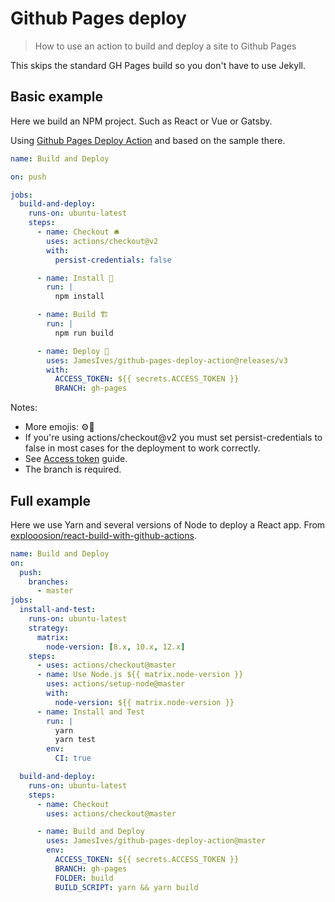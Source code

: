 # Github Pages deploy
> How to use an action to build and deploy a site to Github Pages

This skips the standard GH Pages build so you don't have to use Jekyll.

## Basic example

Here we build an NPM project. Such as React or Vue or Gatsby.


Using [Github Pages Deploy Action](https://github.com/marketplace/actions/deploy-to-github-pages) and based on the sample there.


```yaml
name: Build and Deploy

on: push

jobs:
  build-and-deploy:
    runs-on: ubuntu-latest
    steps:
      - name: Checkout 🛎️
        uses: actions/checkout@v2
        with:
          persist-credentials: false

      - name: Install 🔧 
        run: |
          npm install

      - name: Build 🏗️
        run: |
          npm run build

      - name: Deploy 🚀
        uses: JamesIves/github-pages-deploy-action@releases/v3
        with:
          ACCESS_TOKEN: ${{ secrets.ACCESS_TOKEN }}
          BRANCH: gh-pages
```

Notes:

- More emojis: ⚙️🧱
- If you're using actions/checkout@v2 you must set persist-credentials to false in most cases for the deployment to work correctly.
- See [Access token](access_token.md) guide.
- The branch is required.


## Full example

Here we use Yarn and several versions of Node to deploy a React app. From [explooosion/react-build-with-github-actions](https://github.com/explooosion/react-build-with-github-actions).

```yaml
name: Build and Deploy
on:
  push:
    branches:
      - master
jobs:
  install-and-test:
    runs-on: ubuntu-latest
    strategy:
      matrix:
        node-version: [8.x, 10.x, 12.x]
    steps:
      - uses: actions/checkout@master
      - name: Use Node.js ${{ matrix.node-version }}
        uses: actions/setup-node@master
        with:
          node-version: ${{ matrix.node-version }}
      - name: Install and Test
        run: |
          yarn
          yarn test
        env:
          CI: true

  build-and-deploy:
    runs-on: ubuntu-latest
    steps:
      - name: Checkout
        uses: actions/checkout@master

      - name: Build and Deploy
        uses: JamesIves/github-pages-deploy-action@master
        env:
          ACCESS_TOKEN: ${{ secrets.ACCESS_TOKEN }}
          BRANCH: gh-pages
          FOLDER: build
          BUILD_SCRIPT: yarn && yarn build
```
